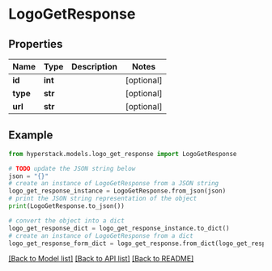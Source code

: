 # LogoGetResponse


## Properties

Name | Type | Description | Notes
------------ | ------------- | ------------- | -------------
**id** | **int** |  | [optional] 
**type** | **str** |  | [optional] 
**url** | **str** |  | [optional] 

## Example

```python
from hyperstack.models.logo_get_response import LogoGetResponse

# TODO update the JSON string below
json = "{}"
# create an instance of LogoGetResponse from a JSON string
logo_get_response_instance = LogoGetResponse.from_json(json)
# print the JSON string representation of the object
print(LogoGetResponse.to_json())

# convert the object into a dict
logo_get_response_dict = logo_get_response_instance.to_dict()
# create an instance of LogoGetResponse from a dict
logo_get_response_form_dict = logo_get_response.from_dict(logo_get_response_dict)
```
[[Back to Model list]](../README.md#documentation-for-models) [[Back to API list]](../README.md#documentation-for-api-endpoints) [[Back to README]](../README.md)


